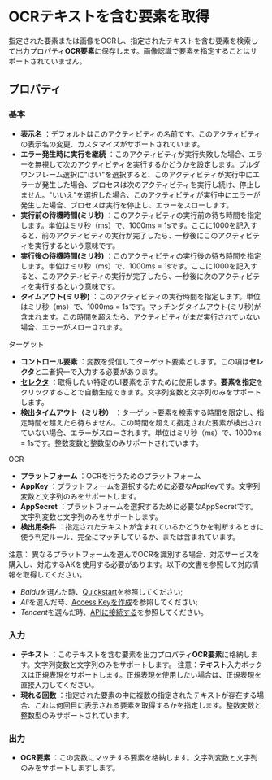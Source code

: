 # OCRテキストを含む要素を取得

指定された要素または画像をOCRし、指定されたテキストを含む要素を検索して出力プロパティ**OCR要素**に保存します。画像認識で要素を指定することはサポートされていません。


## プロパティ

### 基本

- **表示名** ：デフォルトはこのアクティビティの名前です。このアクティビティの表示名の変更、カスタマイズがサポートされています。
- **エラー発生時に実行を継続** ：このアクティビティが実行失敗した場合、エラーを無視して次のアクティビティを実行するかどうかを設定します。プルダウンフレーム選択に"はい"を選択すると、このアクティビティが実行中にエラーが発生した場合、プロセスは次のアクティビティを実行し続け、停止しません。"いいえ"を選択した場合、このアクティビティが実行中にエラーが発生した場合、プロセスは実行を停止し、エラーをスローします。
- **実行前の待機時間(ミリ秒)** ：このアクティビティの実行前の待ち時間を指定します。単位はミリ秒（ms）で、1000ms = 1sです。ここに1000を記入すると、前のアクティビティの実行が完了したら、一秒後にこのアクティビティを実行するという意味です。
- **実行後の待機時間(ミリ秒)** ：このアクティビティの実行後の待ち時間を指定します。単位はミリ秒（ms）で、1000ms = 1sです。ここに1000を記入すると、このアクティビティの実行が完了したら、一秒後に次のアクティビティを実行するという意味です。
- **タイムアウト(ミリ秒)** ：このアクティビティの実行時間を指定します。単位はミリ秒（ms）で、1000ms = 1sです。マッチングタイムアウト(ミリ秒)が含まれます。この時間を超えたら、アクティビティがまだ実行されていない場合、エラーがスローされます。

ターゲット
- **コントロール要素** ：変数を受信してターゲット要素とします。この項は**セレクタ**と二者択一で入力する必要があります。
- **[セレクタ](../Appendix/Selector.md?_v=v2020.4)** ：取得したい特定のUI要素を示すために使用します。**要素を指定**をクリックすることで自動生成できます。文字列変数と文字列のみをサポートします。
- **検出タイムアウト（ミリ秒）** ：ターゲット要素を検索する時間を限定し、指定時間を超えたら待ちません。この時間を超えて指定された要素が検出されていない場合、エラーがスローされます。単位はミリ秒（ms）で、1000ms = 1sです。整数変数と整数型のみサポートされています。

OCR
- **プラットフォーム** ：OCRを行うためのプラットフォーム
- **AppKey** ：プラットフォームを選択するために必要なAppKeyです。文字列変数と文字列のみをサポートします。
- **AppSecret** ：プラットフォームを選択するために必要なAppSecretです。文字列変数と文字列のみをサポートします。
- **検出用条件** ：指定されたテキストが含まれているかどうかを判断するときに使う判定ルール、完全にマッチしているか、または含まれています。

注意：
異なるプラットフォームを選んでOCRを識別する場合、対応サービスを購入し、対応するAKを使用する必要があります。以下の文書を参照して対応情報を取得してください。
- *Baidu*を選んだ時、[Quickstart](https://cloud.baidu.com/doc/OCR/s/dk3iqnq51)を参照してください;
- *Ali*を選んだ時、[Access Keyを作成](https://help.aliyun.com/document_detail/53045.html?spm=a2c4g.11186623.6.581.1fd87d0aEHqZj6&parentId=43579)を参照してください;
- *Tencent*を選んだ時、[APIに接続する](https://cloud.tencent.com/document/product/866/34681)を参照してください。

### 入力
- **テキスト** ：このテキストを含む要素を出力プロパティ**OCR要素**に格納します。文字列変数と文字列のみをサポートします。
    注意：**テキスト**入力ボックスは正規表現をサポートします。正規表現を使用したい場合は、正規表現を直接入力してください。
- **現れる回数** ：指定された要素の中に複数の指定されたテキストが存在する場合、これは何回目に表示される要素を取得するかを指定します。整数変数と整数型のみサポートされています。

### 出力
- **OCR要素** ：この変数にマッチする要素を格納します。文字列変数と文字列のみをサポートしますします。
